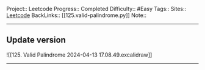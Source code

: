 Project:: Leetcode
Progress:: Completed
Difficulty:: #Easy 
Tags:: 
Sites:: [Leetcode](https://leetcode.com/problems/valid-palindrome/submissions/)
BackLinks:: [[125.valid-palindrome.py]]
Note:: 

---

## Update version

![[125. Valid Palindrome 2024-04-13 17.08.49.excalidraw]]

---


